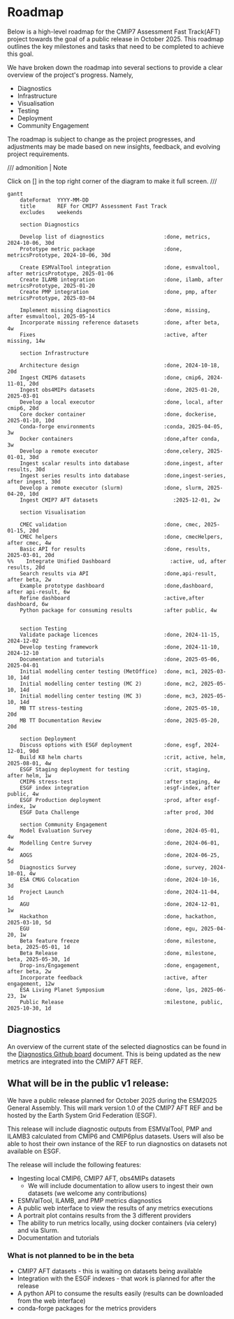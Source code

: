 # Roadmap

Below is a high-level roadmap for the CMIP7 Assessment Fast Track(AFT)  project towards the goal of a public release in October 2025.
This roadmap outlines the key milestones and tasks that need to be completed to achieve this goal.

We have broken down the roadmap into several sections to provide a clear overview of the project's progress.
Namely,

- Diagnostics
- Infrastructure
- Visualisation
- Testing
- Deployment
- Community Engagement

The roadmap is subject to change as the project progresses, and adjustments may be made based on new insights, feedback, and evolving project requirements.

/// admonition | Note

Click on [] in the top right corner of the diagram to make it full screen.
///

```mermaid
gantt
    dateFormat  YYYY-MM-DD
    title       REF for CMIP7 Assessment Fast Track
    excludes    weekends

    section Diagnostics

    Develop list of diagnostics                   :done, metrics, 2024-10-06, 30d
    Prototype metric package                      :done, metricsPrototype, 2024-10-06, 30d

    Create ESMValTool integration                 :done, esmvaltool, after metricsPrototype, 2025-01-06
    Create ILAMB integration                      :done, ilamb, after metricsPrototype, 2025-01-20
    Create PMP integration                        :done, pmp, after metricsPrototype, 2025-03-04

    Implement missing diagnostics                 :done, missing, after esmvaltool, 2025-05-14
    Incorporate missing reference datasets        :done, after beta, 4w
    Fixes                                         :active, after missing, 14w

    section Infrastructure

    Architecture design                           :done, 2024-10-18, 20d
    Ingest CMIP6 datasets                         :done, cmip6, 2024-11-01, 20d
    Ingest obs4MIPs datasets                      :done, 2025-01-20, 2025-03-01
    Develop a local executor                      :done, local, after cmip6, 20d
    Core docker container                         :done, dockerise, 2025-01-10, 10d
    Conda-forge environments                      :conda, 2025-04-05, 3w
    Docker containers                             :done,after conda, 3w
    Develop a remote executor                     :done,celery, 2025-01-01, 30d
    Ingest scalar results into database           :done,ingest, after results, 30d
    Ingest series results into database           :done,ingest-series, after ingest, 30d
    Develop a remote executor (slurm)             :done, slurm, 2025-04-20, 10d
    Ingest CMIP7 AFT datasets                        :2025-12-01, 2w

    section Visualisation

    CMEC validation                               :done, cmec, 2025-01-15, 20d
    CMEC helpers                                  :done, cmecHelpers, after cmec, 4w
    Basic API for results                         :done, results, 2025-03-01, 20d
%%    Integrate Unified Dashboard                   :active, ud, after results, 20d
    Search results via API                        :done,api-result, after beta, 2w
    Example prototype dashboard                   :done,dashboard, after api-result, 6w
    Refine dashboard                              :active,after dashboard, 6w
    Python package for consuming results          :after public, 4w


    section Testing
    Validate package licences                     :done, 2024-11-15, 2024-12-02
    Develop testing framework                     :done, 2024-11-10, 2024-12-10
    Documentation and tutorials                   :done, 2025-05-06, 2025-04-01
    Initial modelling center testing (MetOffice)  :done, mc1, 2025-03-10, 14d
    Initial modelling center testing (MC 2)       :done, mc2, 2025-05-10, 14d
    Initial modelling center testing (MC 3)       :done, mc3, 2025-05-10, 14d
    MB TT stress-testing                          :done, 2025-05-10, 20d
    MB TT Documentation Review                    :done, 2025-05-20, 20d

    section Deployment
    Discuss options with ESGF deployment          :done, esgf, 2024-12-01, 90d
    Build K8 helm charts                          :crit, active, helm, 2025-08-01, 4w
    ESGF Staging deployment for testing           :crit, staging, after helm, 1w
    CMIP6 stress-test                             :after staging, 4w
    ESGF index integration                        :esgf-index, after public, 4w
    ESGF Production deployment                    :prod, after esgf-index, 1w
    ESGF Data Challenge                           :after prod, 30d

    section Community Engagement
    Model Evaluation Survey                       :done, 2024-05-01, 4w
    Modelling Centre Survey                       :done, 2024-06-01, 4w
    AOGS                                          :done, 2024-06-25, 5d
    Diagnostics Survey                            :done, survey, 2024-10-01, 4w
    ESA CMUG Colocation                           :done, 2024-10-16, 3d
    Project Launch                                :done, 2024-11-04, 1d
    AGU                                           :done, 2024-12-01, 1w
    Hackathon                                     :done, hackathon, 2025-03-10, 5d
    EGU                                           :done, egu, 2025-04-20, 1w
    Beta feature freeze                           :done, milestone, beta, 2025-05-01, 1d
    Beta Release                                  :done, milestone, beta, 2025-05-30, 1d
    Drop-ins/Engagement                           :done, engagement, after beta, 2w
    Incorporate feedback                          :active, after engagement, 12w
    ESA Living Planet Symposium                   :done, lps, 2025-06-23, 1w
    Public Release                                :milestone, public, 2025-10-30, 1d

```

## Diagnostics

An overview of the current state of the selected diagnostics can be found in the
[Diagnostics Github board](https://github.com/orgs/Climate-REF/projects/2/views/2) document.
This is being updated as the new metrics are integrated into the CMIP7 AFT REF.


## What will be in the public v1 release:

We have a public release planned for October 2025 during the ESM2025 General Assembly.
This will mark version 1.0 of the CMIP7 AFT REF and be hosted by the Earth System Grid Federation (ESGF).

This release will include diagnostic outputs from ESMValTool, PMP and ILAMB3 calculated from CMIP6 and CMIP6plus
datasets. Users will also be able to host their own instance of the REF to run diagnostics on datasets not available
on ESGF.

The release will include the following features:

* Ingesting local CMIP6, CMIP7 AFT, obs4MIPs datasets
    * We will include documentation to allow users to ingest their own datasets (we welcome any contributions)
* ESMValTool, ILAMB, and PMP metrics diagnostics
* A public web interface to view the results of any metrics executions
* A portrait plot contains results from the 3 different providers
* The ability to run metrics locally, using docker containers (via celery) and via Slurm.
* Documentation and tutorials

### What is not planned to be in the beta

* CMIP7 AFT datasets - this is waiting on datasets being available
* Integration with the ESGF indexes - that work is planned for after the release
* A python API to consume the results easily (results can be downloaded from the web interface)
* conda-forge packages for the metrics providers
